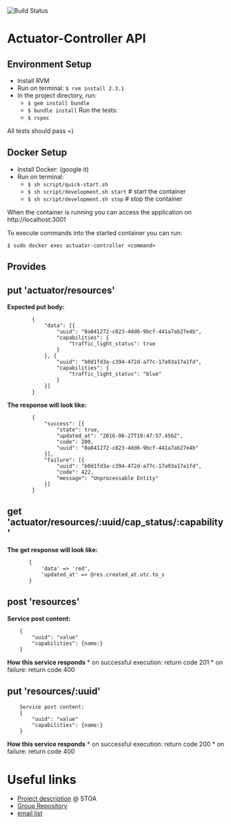 ![Build Status](https://gitlab.com/smart-city-software-platform/actuator-controller/badges/master/build.svg)

Actuator-Controller API
=====================

Environment Setup
-----------------

* Install RVM
* Run on terminal: ```$ rvm install 2.3.1```
* In the project directory, run:
  * ```$ gem install bundle```
  * ```$ bundle install```
  Run the tests:
  * ```$ rspec```

All tests should pass =)

Docker Setup
------------

* Install Docker: (google it)
* Run on terminal:
  * ```$ sh script/quick-start.sh```
  * ```$ sh script/development.sh start``` # start the container
  * ```$ sh script/development.sh stop```  # stop the container

When the container is running you can access the application on
http://localhost:3001

To execute commands into the started container you can run:

```$ sudo docker exec actuator-controller <command>```

Provides
--------

## put 'actuator/resources'

**Expected put body:**
```
        {
            "data": [{
                "uuid": "0a841272-c823-4dd6-9bcf-441a7ab27e4b",
                "capabilities": {
                    "traffic_light_status": true
                }
            }, {
                "uuid": "b0d1fd3a-c394-472d-a77c-17a93a17a1fd",
                "capabilities": {
                    "traffic_light_status": "blue"
                }
            }]
        }
```

**The response will look like:**
```
        {
        	"success": [{
        		"state": true,
        		"updated_at": "2016-06-27T19:47:57.456Z",
        		"code": 200,
        		"uuid": "0a841272-c823-4dd6-9bcf-441a7ab27e4b"
        	}],
        	"failure": [{
        		"uuid": "b0d1fd3a-c394-472d-a77c-17a93a17a1fd",
        		"code": 422,
        		"message": "Unprocessable Entity"
        	}]
        }
```

## get 'actuator/resources/:uuid/cap_status/:capability'

**The get response will look like:**
```
       {
           'data' => 'red',
           'updated_at' => @res.created_at.utc.to_s
       }
```


## post 'resources'

**Service post content:**
```
    {
        "uuid": "value"
        "capabilities": {name:}
    }
```

**How this service responds**
    * on successful execution: return code 201
    * on failure: return code 400

## put 'resources/:uuid'

```
    Service post content:
    {
        "uuid": "value"
        "capabilities": {name:}
    }
```

**How this service responds**
    * on successful execution: return code 200
    * on failure: return code 400


Useful links
============

* [Project description](https://social.stoa.usp.br/poo2016/projeto/projeto-plataforma-cidades-inteligentes) @ STOA
* [Group Repository](https://gitlab.com/groups/smart-city-software-platform)
* [email list](https://groups.google.com/forum/#!forum/pci-lideres-equipe-de-organizacao-poo-ime-2016)
